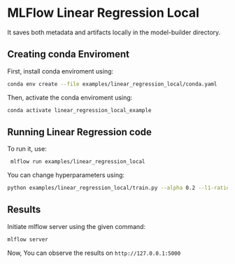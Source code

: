 # MLFlow Linear Regression Local

It saves both metadata and artifacts locally in the model-builder directory.

## Creating conda Enviroment

First, install conda enviroment using:

```bash
conda env create --file examples/linear_regression_local/conda.yaml
```

Then, activate the conda enviroment using:

```bash
conda activate linear_regression_local_example
```

## Running Linear Regression code

To run it, use:

```bash
 mlflow run examples/linear_regression_local
```

You can change hyperparameters using:

```bash
python examples/linear_regression_local/train.py --alpha 0.2 --l1-ratio 0.8
```


## Results

Initiate mlflow server using the given command:

```bash
mlflow server
```

Now, You can observe the results on `http://127.0.0.1:5000`
